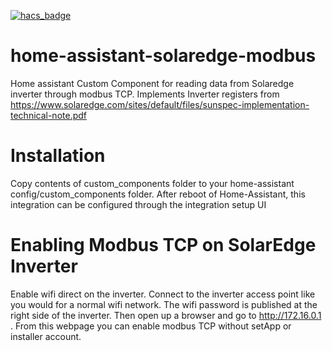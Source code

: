 [![hacs_badge](https://img.shields.io/badge/HACS-Default-orange.svg)](https://github.com/custom-components/hacs)

# home-assistant-solaredge-modbus
Home assistant Custom Component for reading data from Solaredge inverter through modbus TCP.
Implements Inverter registers from https://www.solaredge.com/sites/default/files/sunspec-implementation-technical-note.pdf

# Installation
Copy contents of custom_components folder to your home-assistant config/custom_components folder.
After reboot of Home-Assistant, this integration can be configured through the integration setup UI

# Enabling Modbus TCP on SolarEdge Inverter
Enable wifi direct on the inverter. Connect to the inverter access point like you would for a normal wifi network. The wifi password is published at the right side of the inverter. Then open up a browser and go to http://172.16.0.1 . From this webpage you can enable modbus TCP without setApp or installer account.
